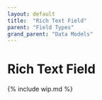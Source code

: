 ```yaml
---
layout: default
title:  "Rich Text Field"
parent: "Field Types"
grand_parent: "Data Models"
---
```


# Rich Text Field

{% include wip.md %}
